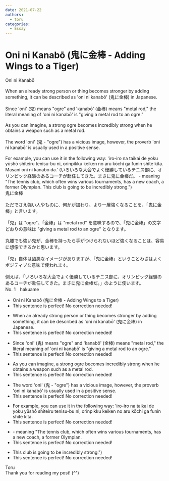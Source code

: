 ```yaml
---
date: 2021-07-22
authors:
  - toru
categories:
  - Essay
---
```


<h1 id="subject_show">Oni ni Kanabō (鬼に金棒 - Adding Wings to a Tiger)</h1>
<div class="date" hidden>Jul 22, 2021 18:02</div>
<div id="post"><div id="body_show_ori">
Oni ni Kanabō<br/><br/>When an already strong person or thing becomes stronger by adding something, it can be described as 'oni ni kanabō' (鬼に金棒) in Japanese.<br/><br/>Since 'oni' (鬼) means "ogre" and 'kanabō' (金棒) means "metal rod," the literal meaning of 'oni ni kanabō' is "giving a metal rod to an ogre."<br/><br/>As you can imagine, a strong ogre becomes incredibly strong when he obtains a weapon such as a metal rod.<br/><br/>The word 'oni' (鬼 - "ogre") has a vicious image, however, the proverb 'oni ni kanabō' is usually used in a positive sense.<br/><br/>For example, you can use it in the following way: 'iro-iro na taikai de yoku yūshō shiteiru tenisu-bu ni, orinpikku keiken no aru kōchi ga funin shite kita. Masani oni ni kanabō da.' (いろいろな大会でよく優勝しているテニス部に、オリンピック経験のあるコーチが赴任してきた。まさに鬼に金棒だ。 - meaning "The tennis club, which often wins various tournaments, has a new coach, a former Olympian. This club is going to be incredibly strong.")
</div></div>

<!-- more -->

<div id="post_ja"><div id="body_show_mo">
鬼に金棒<br/><br/>ただでさえ強い人やものに、何かが加わり、より一層強くなることを、「鬼に金棒」と言います。<br/><br/>「鬼」は "ogre"、「金棒」は "metal rod" を意味するので、「鬼に金棒」の文字どおりの意味は "giving a metal rod to an ogre" となります。<br/><br/>丸腰でも強い鬼が、金棒を持ったら手がつけられないほど強くなることは、容易に想像できるかと思います。<br/><br/>「鬼」自体は凶悪なイメージがありますが、「鬼に金棒」ということわざはよくポジティブな意味で使われます。<br/><br/>例えば、「いろいろな大会でよく優勝しているテニス部に、オリンピック経験のあるコーチが赴任してきた。まさに鬼に金棒だ。」のように使います。
</div></div>
<div id="block"><div class="first_name"> No. 1　<span class="just_name">hakuame</span></div><div id="block2">
<ul class="correction_field">
<li class="incorrect">Oni ni Kanabō (鬼に金棒 - Adding Wings to a Tiger)</li>
<li class="corrected perfect">This sentence is perfect! No correction needed!</li>
</ul>
<ul class="correction_field">
<li class="incorrect">When an already strong person or thing becomes stronger by adding something, it can be described as 'oni ni kanabō' (鬼に金棒) in Japanese.</li>
<li class="corrected perfect">This sentence is perfect! No correction needed!</li>
</ul>
<ul class="correction_field">
<li class="incorrect">Since 'oni' (鬼) means "ogre" and 'kanabō' (金棒) means "metal rod," the literal meaning of 'oni ni kanabō' is "giving a metal rod to an ogre."</li>
<li class="corrected perfect">This sentence is perfect! No correction needed!</li>
</ul>
<ul class="correction_field">
<li class="incorrect">As you can imagine, a strong ogre becomes incredibly strong when he obtains a weapon such as a metal rod.</li>
<li class="corrected perfect">This sentence is perfect! No correction needed!</li>
</ul>
<ul class="correction_field">
<li class="incorrect">The word 'oni' (鬼 - "ogre") has a vicious image, however, the proverb 'oni ni kanabō' is usually used in a positive sense.</li>
<li class="corrected perfect">This sentence is perfect! No correction needed!</li>
</ul>
<ul class="correction_field">
<li class="incorrect">For example, you can use it in the following way: 'iro-iro na taikai de yoku yūshō shiteiru tenisu-bu ni, orinpikku keiken no aru kōchi ga funin shite kita.</li>
<li class="corrected perfect">This sentence is perfect! No correction needed!</li>
</ul>
<ul class="correction_field">
<li class="incorrect">- meaning "The tennis club, which often wins various tournaments, has a new coach, a former Olympian.</li>
<li class="corrected perfect">This sentence is perfect! No correction needed!</li>
</ul>
<ul class="correction_field">
<li class="incorrect">This club is going to be incredibly strong.")</li>
<li class="corrected perfect">This sentence is perfect! No correction needed!</li>
</ul>
</div><div class="name"><span class="just_name">Toru</span><br>
Thank you for reading my post! (^^)
</div>
</div>
